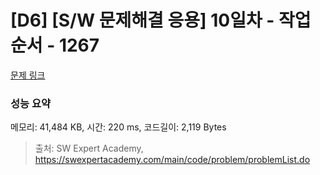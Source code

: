 # [D6] [S/W 문제해결 응용] 10일차 - 작업순서 - 1267 

[문제 링크](https://swexpertacademy.com/main/code/problem/problemDetail.do?contestProbId=AV18TrIqIwUCFAZN) 

### 성능 요약

메모리: 41,484 KB, 시간: 220 ms, 코드길이: 2,119 Bytes



> 출처: SW Expert Academy, https://swexpertacademy.com/main/code/problem/problemList.do